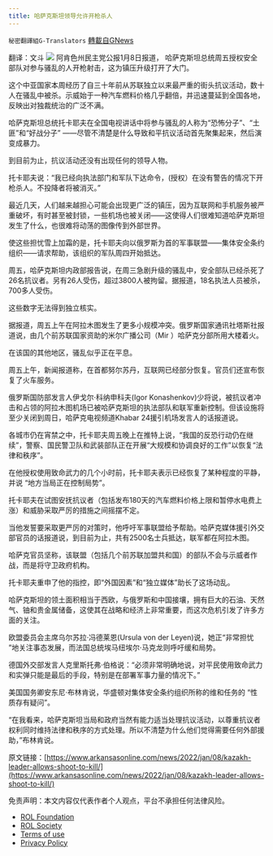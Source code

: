 ```yaml
---
title: 哈萨克斯坦领导允许开枪杀人
---
```

`秘密翻譯組G-Translators` [轉載自GNews](https://gnews.org/zh-hans/1843171/)

翻译：文斗
![](https://assets.gnews.org/wp-content/uploads/2022/01/图片2-24.png)
阿肯色州民主党公报1月8日报道， 哈萨克斯坦总统周五授权安全部队对参与骚乱的人开枪射击，这为镇压升级打开了大门。

这个中亚国家本周经历了自三十年前从苏联独立以来最严重的街头抗议活动，数十人在骚乱中被杀。示威始于一种汽车燃料价格几乎翻倍，并迅速蔓延到全国各地，反映出对独裁统治的广泛不满。

哈萨克斯坦总统托卡耶夫在全国电视讲话中将参与骚乱的人称为“恐怖分子”、“土匪”和“好战分子” ——尽管不清楚是什么导致和平抗议活动首先聚集起来，然后演变成暴力。

到目前为止，抗议活动还没有出现任何的领导人物。

托卡耶夫说：“我已经向执法部门和军队下达命令，(授权）在没有警告的情况下开枪杀人。不投降者将被消灭。”

最近几天，人们越来越担心可能会出现更广泛的镇压，因为互联网和手机服务被严重破坏，有时甚至被封锁，一些机场也被关闭——这使得人们很难知道哈萨克斯坦发生了什么，也很难将动荡的图像传到外部世界。

使这些担忧雪上加霜的是，托卡耶夫向以俄罗斯为首的军事联盟——集体安全条约组织——请求帮助，该组织的军队周四开始抵达。

周五，哈萨克斯坦内政部报告说，在周三急剧升级的骚乱中，安全部队已经杀死了26名抗议者。另有26人受伤，超过3800人被拘留。据报道，18名执法人员被杀，700多人受伤。

这些数字无法得到独立核实。

据报道，周五上午在阿拉木图发生了更多小规模冲突。俄罗斯国家通讯社塔斯社报道说，由几个前苏联国家资助的米尔广播公司（Mir ）哈萨克分部所用大楼着火。

在该国的其他地区，骚乱似乎正在平息。

周五上午，新闻报道称，在首都努尔苏丹，互联网已经部分恢复。官员们还宣布恢复了火车服务。

俄罗斯国防部发言人伊戈尔·科纳申科夫(Igor Konashenkov)少将说，被抗议者冲击和占领的阿拉木图机场已被哈萨克斯坦的执法部队和联军重新控制。但该设施将至少关闭到周日，哈萨克电视频道Khabar 24援引机场发言人的话报道说。

各城市仍在宵禁之中，托卡耶夫周五晚上在推特上说，“我国的反恐行动仍在继续”，警察、国民警卫队和武装部队正在开展“大规模和协调良好的工作”以恢复“法律和秩序”。

在他授权使用致命武力的几个小时前，托卡耶夫表示已经恢复了某种程度的平静，并说 “地方当局正在控制局势”。

托卡耶夫在试图安抚抗议者（包括发布180天的汽车燃料价格上限和暂停水电费上涨）和威胁采取严厉的措施之间摇摆不定。

当他发誓要采取更严厉的对策时，他呼吁军事联盟给予帮助。哈萨克媒体援引外交部官员的话报道说，到目前为止，共有2500名士兵抵达，联军都在阿拉木图。

哈萨克官员坚称，该联盟（包括几个前苏联加盟共和国）的部队不会与示威者作战，而是将守卫政府机构。

托卡耶夫重申了他的指控，即“外国因素”和“独立媒体”助长了这场动乱。

哈萨克斯坦的领土面积相当于西欧，与俄罗斯和中国接壤，拥有巨大的石油、天然气、铀和贵金属储备，这使其在战略和经济上非常重要，而这次危机引发了许多方面的关注。

欧盟委员会主席乌尔苏拉·冯德莱恩(Ursula von der Leyen)说，她正“非常担忧 ”地关注事态发展，而法国总统埃马纽埃尔·马克龙则呼吁缓和局势。

德国外交部发言人克里斯托弗·伯格说：“必须非常明确地说，对平民使用致命武力和实弹只能是最后的手段，特别是在部署军事力量的情况下。”

美国国务卿安东尼·布林肯说，华盛顿对集体安全条约组织所称的维和任务的 “性质存有疑问”。

“在我看来，哈萨克斯坦当局和政府当然有能力适当处理抗议活动，以尊重抗议者权利同时维持法律和秩序的方式处理。所以不清楚为什么他们觉得需要任何外部援助，”布林肯说。

原文链接：[https://www.arkansasonline.com/news/2022/jan/08/kazakh-leader-allows-shoot-to-kill/](https://www.arkansasonline.com/news/2022/jan/08/kazakh-leader-allows-shoot-to-kill/)



 

免责声明：本文内容仅代表作者个人观点，平台不承担任何法律风险。

- [ROL Foundation](https://rolfoundation.org/)
- [ROL Society](https://rolsociety.org/)
- [Terms of use](https://gnews.org/terms-of-use-3/)
- [Privacy Policy](https://gnews.org/privacy-policy/)
